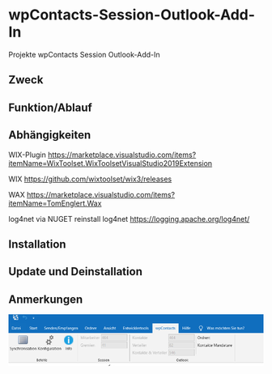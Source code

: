 # wpContacts-Session-Outlook-Add-In
Projekte wpContacts Session Outlook-Add-In

## Zweck

## Funktion/Ablauf

## Abhängigkeiten
WIX-Plugin
https://marketplace.visualstudio.com/items?itemName=WixToolset.WixToolsetVisualStudio2019Extension

WIX
https://github.com/wixtoolset/wix3/releases

WAX
https://marketplace.visualstudio.com/items?itemName=TomEnglert.Wax

log4net
via NUGET reinstall log4net
https://logging.apache.org/log4net/

## Installation

## Update und Deinstallation

## Anmerkungen


![Hauptmenu](./Bilder/wpContacts_Hauptmenu.png)
